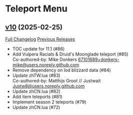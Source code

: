 # Teleport Menu

## [v10](https://github.com/Justw8/TeleportMenu/tree/v10) (2025-02-25)
[Full Changelog](https://github.com/Justw8/TeleportMenu/compare/v9.5...v10) [Previous Releases](https://github.com/Justw8/TeleportMenu/releases)

- TOC update for 11.1 (#86)  
- Add Vulpera Racials & Druid's Moonglade teleport (#85)  
    Co-authored-by: Mike Donkers <67101689+donkers-mike@users.noreply.github.com>  
- Remove dependency on lod blizzard data (#84)  
- Update zhTW.lua (#83)  
    Co-authored-by: Matthijs Groot // Justwait <Justw8@users.noreply.github.com>  
- Update zhCN.lua (#82)  
- Add item teleports (#81)  
- Implement season 2 teleports (#79)  
- Update zhCN.lua (#72)  
